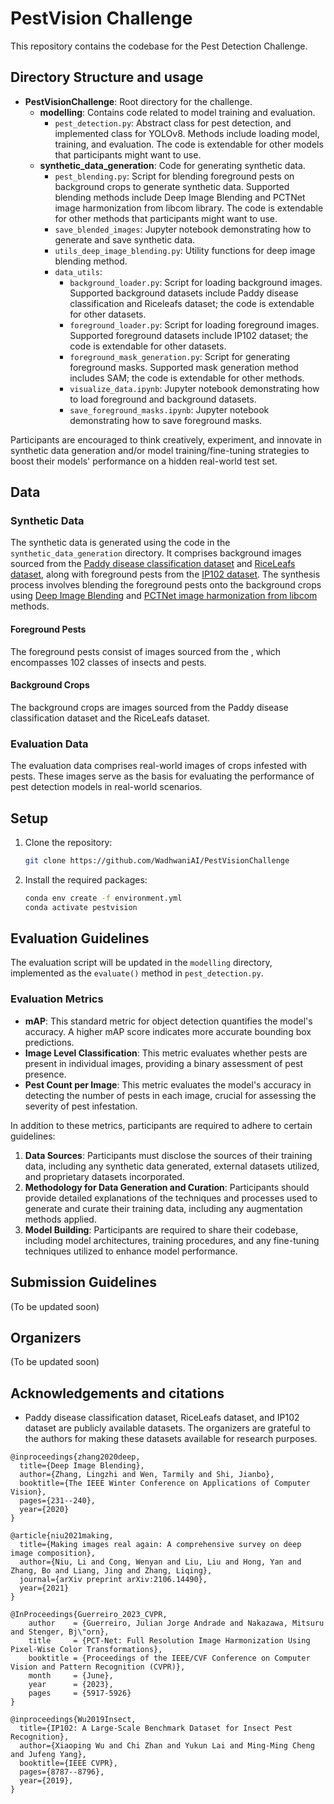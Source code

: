 # PestVision Challenge

This repository contains the codebase for the Pest Detection Challenge. 

## Directory Structure and usage

- **PestVisionChallenge**: Root directory for the challenge.
    - **modelling**: Contains code related to model training and evaluation.
        - `pest_detection.py`: Abstract class for pest detection, and implemented class for YOLOv8. Methods include loading model, training, and evaluation. The code is extendable for other models that participants might want to use.
    - **synthetic_data_generation**: Code for generating synthetic data.
        - `pest_blending.py`: Script for blending foreground pests on background crops to generate synthetic data. Supported blending methods include Deep Image Blending and PCTNet image harmonization from libcom library. The code is extendable for other methods that participants might want to use.
        - `save_blended_images`: Jupyter notebook demonstrating how to generate and save synthetic data.
        - `utils_deep_image_blending.py`: Utility functions for deep image blending method.
        - `data_utils`:
            - `background_loader.py`: Script for loading background images. Supported background datasets include Paddy disease classification and Riceleafs dataset; the code is extendable for other datasets.
            - `foreground_loader.py`: Script for loading foreground images. Supported foreground datasets include IP102 dataset; the code is extendable for other datasets.
            - `foreground_mask_generation.py`: Script for generating foreground masks. Supported mask generation method includes SAM; the code is extendable for other methods.
            - `visualize_data.ipynb`: Jupyter notebook demonstrating how to load foreground and background datasets.
            - `save_foreground_masks.ipynb`: Jupyter notebook demonstrating how to save foreground masks.

Participants are encouraged to think creatively, experiment, and innovate in synthetic data generation and/or model training/fine-tuning strategies to boost their models' performance on a hidden real-world test set.

## Data

### Synthetic Data
The synthetic data is generated using the code in the `synthetic_data_generation` directory. It comprises background images sourced from the [Paddy disease classification dataset](!https://www.kaggle.com/competitions/paddy-disease-classification/data) and [RiceLeafs dataset](!https://www.kaggle.com/datasets/shayanriyaz/riceleafs), along with foreground pests from the [IP102 dataset](!https://github.com/xpwu95/IP102). The synthesis process involves blending the foreground pests onto the background crops using [Deep Image Blending](!https://github.com/owenzlz/DeepImageBlending) and [PCTNet image harmonization from libcom](!https://libcom.readthedocs.io/en/latest/image_harmonization.html) methods. 

#### Foreground Pests
The foreground pests consist of images sourced from the , which encompasses 102 classes of insects and pests. 

#### Background Crops
The background crops are images sourced from the Paddy disease classification dataset and the RiceLeafs dataset. 

### Evaluation Data
The evaluation data comprises real-world images of crops infested with pests. These images serve as the basis for evaluating the performance of pest detection models in real-world scenarios.

## Setup

1. Clone the repository:
    ```bash
    git clone https://github.com/WadhwaniAI/PestVisionChallenge     
    ```

2. Install the required packages:
    ```bash
    conda env create -f environment.yml
    conda activate pestvision
    ```

## Evaluation Guidelines

The evaluation script will be updated in the `modelling` directory, implemented as the `evaluate()` method in `pest_detection.py`.

### Evaluation Metrics

- **mAP**: This standard metric for object detection quantifies the model's accuracy. A higher mAP score indicates more accurate bounding box predictions.
- **Image Level Classification**: This metric evaluates whether pests are present in individual images, providing a binary assessment of pest presence.
- **Pest Count per Image**: This metric evaluates the model's accuracy in detecting the number of pests in each image, crucial for assessing the severity of pest infestation.

In addition to these metrics, participants are required to adhere to certain guidelines:

1. **Data Sources**: Participants must disclose the sources of their training data, including any synthetic data generated, external datasets utilized, and proprietary datasets incorporated.
2. **Methodology for Data Generation and Curation**: Participants should provide detailed explanations of the techniques and processes used to generate and curate their training data, including any augmentation methods applied.
3. **Model Building**: Participants are required to share their codebase, including model architectures, training procedures, and any fine-tuning techniques utilized to enhance model performance.

## Submission Guidelines

(To be updated soon)

## Organizers

(To be updated soon)

## Acknowledgements and citations

- Paddy disease classification dataset, RiceLeafs dataset, and IP102 dataset are publicly available datasets. The organizers are grateful to the authors for making these datasets available for research purposes.

```
@inproceedings{zhang2020deep,
  title={Deep Image Blending},
  author={Zhang, Lingzhi and Wen, Tarmily and Shi, Jianbo},
  booktitle={The IEEE Winter Conference on Applications of Computer Vision},
  pages={231--240},
  year={2020}
}
```

```
@article{niu2021making,
  title={Making images real again: A comprehensive survey on deep image composition},
  author={Niu, Li and Cong, Wenyan and Liu, Liu and Hong, Yan and Zhang, Bo and Liang, Jing and Zhang, Liqing},
  journal={arXiv preprint arXiv:2106.14490},
  year={2021}
}
```

```
@InProceedings{Guerreiro_2023_CVPR,
    author    = {Guerreiro, Julian Jorge Andrade and Nakazawa, Mitsuru and Stenger, Bj\"orn},
    title     = {PCT-Net: Full Resolution Image Harmonization Using Pixel-Wise Color Transformations},
    booktitle = {Proceedings of the IEEE/CVF Conference on Computer Vision and Pattern Recognition (CVPR)},
    month     = {June},
    year      = {2023},
    pages     = {5917-5926}
}
```

```
@inproceedings{Wu2019Insect,
  title={IP102: A Large-Scale Benchmark Dataset for Insect Pest Recognition},
  author={Xiaoping Wu and Chi Zhan and Yukun Lai and Ming-Ming Cheng and Jufeng Yang},
  booktitle={IEEE CVPR},
  pages={8787--8796},
  year={2019},
}
```
